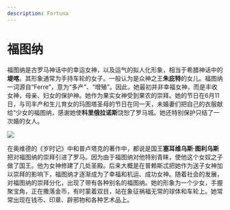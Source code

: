 ```yaml
---
description: Fortuna
---
```


# 福图纳

福图纳是古罗马神话中的幸运女神，以及运气的拟人化形象，相当于希腊神话中的**堤喀**。其形象通常为手持车轮的女子。一般认为是众神之王**朱庇特**的女儿。福图纳一词源自“Ferre”，意为“多产”、“增殖”。因此，她最初并非幸福女神，而是丰收女神，母亲、妇女的保护神。她作为果实女神受到果农的崇拜。她的节日在6月11日，与司丰产和生儿育女的玛图塔圣母的节日在同一天，未婚妻们把自己的衣服献给“少女的福图纳，感谢她使**科里俄拉诺斯**饶恕了罗马城。她还特别保护只结了一次婚的女人。

![](https://pic2.zhimg.com/80/v2-820d6d984442de2cc6161f6e1038abad_720w.jpg)

在奥维德的《岁时记》中和普卢塔克的著作中，都说是国王**塞耳维乌斯·图利乌斯**把对福图纳的崇拜引进了罗马。因为由于福图纳对他特别青睐，使他这个女奴之子做了国王。他为女神修建了几处圣殿。后来大概是在普赖斯忒把她作为送子女神加以崇拜的影响下，福图纳才逐渐成为了幸福和机运、成功女神。随着社会的发展，对福图纳的崇拜分化，出现了带有各种别名的福图纳。她的形象为一个少女，手握聚宝角，正在撒落金币，有时蒙着双目，站在象征祸福无常的球体和车轮上。她常常出现在钱币、印章、辟邪物和各种艺术品上。

